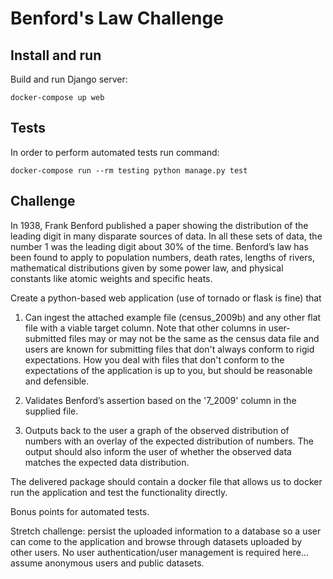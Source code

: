 Benford's Law Challenge
=======================


Install and run
---------------

Build and run Django server:

```docker-compose up web```

Tests
-----

In order to perform automated tests run command:

```docker-compose run --rm testing python manage.py test```


Challenge
---------

In 1938, Frank Benford published a paper showing the distribution of the leading digit in many disparate sources of data. In all these sets of data, the number 1 was the leading digit about 30% of the time. Benford’s law has been found to apply to population numbers, death rates, lengths of rivers, mathematical distributions given by some power law, and physical constants like atomic weights and specific heats.

Create a python-based web application (use of tornado or flask is fine) that

1) Can ingest the attached example file (census_2009b) and any other flat file with a viable target column. Note that other columns in user-submitted files may or may not be the same as the census data file and users are known for submitting files that don't always conform to rigid expectations. How you deal with files that don't conform to the expectations of the application is up to you, but should be reasonable and defensible.

2) Validates Benford’s assertion based on the '7_2009' column in the supplied file.

3) Outputs back to the user a graph of the observed distribution of numbers with an overlay of the expected distribution of numbers. The output should also inform the user of whether the observed data matches the expected data distribution.

The delivered package should contain a docker file that allows us to docker run the application and test the functionality directly.

Bonus points for automated tests.

Stretch challenge: persist the uploaded information to a database so a user can come to the application and browse through datasets uploaded by other users. No user authentication/user management is required here… assume anonymous users and public datasets.

